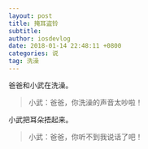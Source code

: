 ```yaml
---
layout: post
title: 掩耳盗铃
subtitle: 
author: iosdevlog
date: 2018-01-14 22:48:11 +0800
categories: 说
tag: 洗澡
---
```


爸爸和小武在洗澡。

> 小武：爸爸，你洗澡的声音太吵啦！

小武把耳朵捂起来。

> 小武：爸爸，你听不到我说话了吧！
